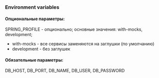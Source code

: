 ### Environment variables

#### Опциональные параметры:

SPRING_PROFILE - опционально; основные значения: with-mocks, development;

- with-mocks - все сервисы заменяются на заглушки (по умолчанию)
- development - без заглушек

#### Обязательные параметры:

DB_HOST, DB_PORT, DB_NAME, DB_USER, DB_PASSWORD